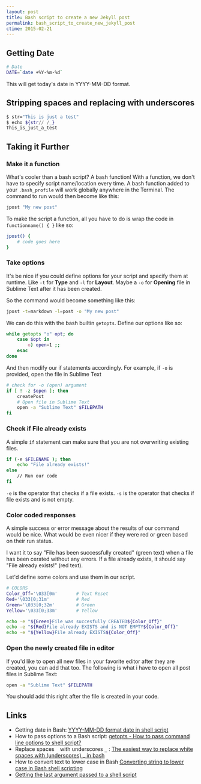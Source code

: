 ```yaml
---
layout: post
title: Bash script to create a new Jekyll post
permalink: bash_script_to_create_new_jekyll_post
ctime: 2015-02-21
---
```


Getting Date
---

```bash
# Date
DATE=`date +%Y-%m-%d`
```

This will get today's date in YYYY-MM-DD format.

Stripping spaces and replacing with underscores
---

```bash
$ str="This is just a test"
$ echo ${str// /_}
This_is_just_a_test
```

Taking it Further
---

### Make it a function
What's cooler than a bash script? A bash function! With a function, we don't have to specify script name/location every time. A bash function added to your `.bash_profile` will work globally anywhere in the Terminal. The command to run would then become like this:
    
```bash
jpost "My new post"
```

To make the script a function, all you have to do is wrap the code in `functionname() { }` like so:

```bash
jpost() {
    # code goes here
}
```

### Take options
It's be nice if you could define options for your script and specify them at runtime. Like `-t` for **Type** and `-l` for **Layout**. Maybe a `-o` for **Opening** file in Sublime Text after it has been created.

So the command would become something like this:

```bash
jpost -t=markdown -l=post -o "My new post" 
```

We can do this with the bash builtin `getopts`. Define our options like so:

```bash
while getopts "o" opt; do
    case $opt in
        o) open=1 ;;
    esac
done
```

And then modify our if statements accordingly. For example, if `-o` is provided, open the file in Sublime Text
    
```bash
# check for -o (open) argument
if [ ! -z $open ]; then
    createPost
    # Open file in Sublime Text
    open -a "Sublime Text" $FILEPATH
fi
```

### Check if File already exists
A simple `if` statement can make sure that you are not overwriting existing files.

```bash
if (-e $FILENAME ); then
    echo "File already exists!"
else
    // Run our code
fi
```

`-e` is the operator that checks if a file exists. `-s` is the operator that checks if file exists and is not empty.

### Color coded responses
A simple success or error message about the results of our command would be nice. What would be even nicer if they were red or green based on their run status.

I want it to say "File has been successfully created" (green text) when a file has been cerated without any errors. If a file already exists, it should say "File already exists!" (red text).

Let'd define some colors and use them in our script.

```bash
# COLORS
Color_Off='\033[0m'       # Text Reset
Red='\033[0;31m'          # Red
Green='\033[0;32m'        # Green
Yellow='\033[0;33m'       # Yellow

echo -e "${Green}File was succesfully CREATED${Color_Off}"
echo -e "${Red}File already EXISTS and is NOT EMPTY${Color_Off}"
echo -e "${Yellow}File already EXISTS${Color_Off}"
```

### Open the newly created file in editor
If you'd like to open all new files in your favorite editor after they are created, you can add that too. The following is what i have to open all post files in Sublime Text:

```bash
open -a "Sublime Text" $FILEPATH
```

You should add this right after the file is created in your code.

<script src="https://gist.github.com/aamnah/f89fca7906f66f6f6a12.js"></script>

Links
---
- Getting date in Bash: [YYYY-MM-DD format date in shell script](http://stackoverflow.com/questions/1401482/yyyy-mm-dd-format-date-in-shell-script)
- How to pass options to a Bash script: [getopts - How to pass command line options to shell script?](http://www.theunixschool.com/2012/08/getopts-how-to-pass-command-line-options-shell-script-Linux.html)
- Replace spaces ` ` with underscores `_` : [The easiest way to replace white spaces with (underscores) _ in bash](http://stackoverflow.com/questions/1706431/the-easiest-way-to-replace-white-spaces-with-underscores-in-bash)
- How to convert text to lower case in Bash [Converting string to lower case in Bash shell scripting](http://stackoverflow.com/questions/2264428/converting-string-to-lower-case-in-bash-shell-scripting)
- [Getting the last argument passed to a shell script](http://stackoverflow.com/questions/1853946/getting-the-last-argument-passed-to-a-shell-script)